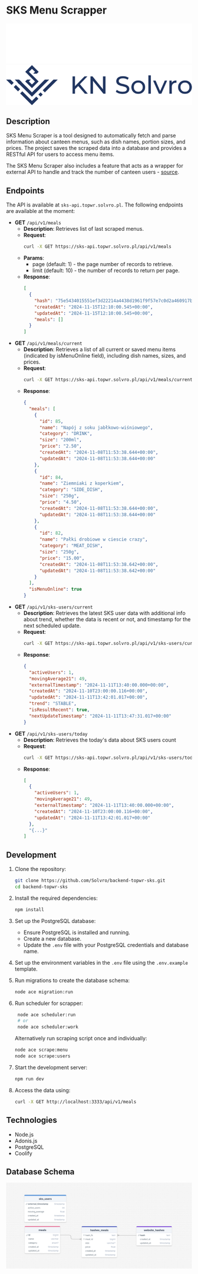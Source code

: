 # SKS Menu Scrapper

![Solvro banner](./assets/solvro_dark.png#gh-dark-mode-only)
![Solvro banner](./assets/solvro_light.png#gh-light-mode-only)

## Description

SKS Menu Scraper is a tool designed to automatically fetch and parse information about canteen menus, such as dish
names, portion sizes, and prices. The project saves the scraped data into a database and provides a RESTful API for
users to access menu items.

The SKS Menu Scraper also includes a feature that acts as a wrapper for external API to handle and track the number of
canteen users - [source](https://live.pwr.edu.pl/sks/).

## Endpoints

The API is available at `sks-api.topwr.solvro.pl`. The following endpoints are available at the moment:

- **GET** `/api/v1/meals`
  - **Description**: Retrieves list of last scraped menus.
  - **Request**:
    ```bash
    curl -X GET https://sks-api.topwr.solvro.pl/api/v1/meals
    ```
  - **Params**:
    - page (default: 1) - the page number of records to retrieve.
    - limit (default: 10) - the number of records to return per page.
  - **Response**:
    ```json
    [
      {
        "hash": "75e5434015551ef3d22214a4438d1961f9f57e7c0d2a460917bfd4c8dd8b7dda",
        "createdAt": "2024-11-15T12:10:00.545+00:00",
        "updatedAt": "2024-11-15T12:10:00.545+00:00",
        "meals": []
      }
    ]
    ```
- **GET** `/api/v1/meals/current`
  - **Description**: Retrieves a list of all current or saved menu items (indicated by isMenuOnline field), including
    dish names, sizes, and prices.
  - **Request**:
    ```bash
    curl -X GET https://sks-api.topwr.solvro.pl/api/v1/meals/current
    ```
  - **Response**:
    ```json
    {
      "meals": [
        {
          "id": 85,
          "name": "Napój z soku jabłkowo-wiśniowego",
          "category": "DRINK",
          "size": "200ml",
          "price": "2.50",
          "createdAt": "2024-11-08T11:53:38.644+00:00",
          "updatedAt": "2024-11-08T11:53:38.644+00:00"
        },
        {
          "id": 84,
          "name": "Ziemniaki z koperkiem",
          "category": "SIDE_DISH",
          "size": "250g",
          "price": "4.50",
          "createdAt": "2024-11-08T11:53:38.644+00:00",
          "updatedAt": "2024-11-08T11:53:38.644+00:00"
        },
        {
          "id": 82,
          "name": "Pałki drobiowe w ciescie crazy",
          "category": "MEAT_DISH",
          "size": "250g",
          "price": "15.00",
          "createdAt": "2024-11-08T11:53:38.642+00:00",
          "updatedAt": "2024-11-08T11:53:38.642+00:00"
        }
      ],
      "isMenuOnline": true
    }
    ```
- **GET** `/api/v1/sks-users/current`
  - **Description**: Retrieves the latest SKS user data with additional info about trend, whether the data is recent or
    not, and timestamp for the next scheduled update.
  - **Request**:
    ```bash
    curl -X GET https://sks-api.topwr.solvro.pl/api/v1/sks-users/current
    ```
  - **Response**:
    ```json
    {
      "activeUsers": 1,
      "movingAverage21": 49,
      "externalTimestamp": "2024-11-11T13:40:00.000+00:00",
      "createdAt": "2024-11-10T23:00:00.116+00:00",
      "updatedAt": "2024-11-11T13:42:01.017+00:00",
      "trend": "STABLE",
      "isResultRecent": true,
      "nextUpdateTimestamp": "2024-11-11T13:47:31.017+00:00"
    }
    ```
- **GET** `/api/v1/sks-users/today`
  - **Description**: Retrieves the today's data about SKS users count
  - **Request**:
    ```bash
    curl -X GET https://sks-api.topwr.solvro.pl/api/v1/sks-users/today
    ```
  - **Response**:
    ```json
    [
      {
        "activeUsers": 1,
        "movingAverage21": 49,
        "externalTimestamp": "2024-11-11T13:40:00.000+00:00",
        "createdAt": "2024-11-10T23:00:00.116+00:00",
        "updatedAt": "2024-11-11T13:42:01.017+00:00"
      },
      "{...}"
    ]
    ```

## Development

1. Clone the repository:

   ```bash
   git clone https://github.com/Solvro/backend-topwr-sks.git
   cd backend-topwr-sks
   ```

2. Install the required dependencies:

   ```bash
   npm install
   ```

3. Set up the PostgreSQL database:
   - Ensure PostgreSQL is installed and running.
   - Create a new database.
   - Update the `.env` file with your PostgreSQL credentials and database name.

4. Set up the environment variables in the `.env` file using the `.env.example` template.

5. Run migrations to create the database schema:

   ```bash
   node ace migration:run
   ```

6. Run scheduler for scrapper:

   ```bash
    node ace scheduler:run
    # or
    node ace scheduler:work
   ```

   Alternatively run scraping script once and individually:

   ```bash
   node ace scrape:menu
   node ace scrape:users
   ```

7. Start the development server:

   ```bash
   npm run dev
   ```

8. Access the data using:

   ```bash
   curl -X GET http://localhost:3333/api/v1/meals
   ```

## Technologies

- Node.js
- Adonis.js
- PostgreSQL
- Coolify

## Database Schema

![schema](./assets/schema3.png)
